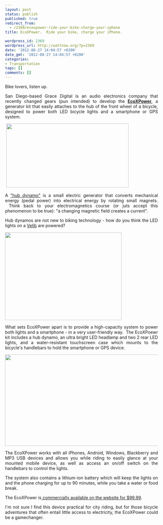 ```yaml
---
layout: post
status: publish
published: true
redirect_from:
  - /2369/ecoxpower-ride-your-bike-charge-your-iphone
title: EcoXPower.  Ride your bike, charge your iPhone.

wordpress_id: 2369
wordpress_url: http://wattnow.org/?p=2369
date: '2012-08-27 14:04:57 +0200'
date_gmt: '2012-08-27 14:04:57 +0200'
categories:
- Transportation
tags: []
comments: []
---
```

<p style="text-align: justify;">Bike lovers, listen up.</p>
<p style="text-align: justify;">San Diego-based Grace Digital is an audio electronics company that recently changed gears (pun intended) to develop the <strong><a href="http://www.ecoxgear.com/ecoxpower/">EcoXPower</a></strong>, a generator kit that easily attaches to the hub of the front wheel of a bicycle, designed to power both LED bicycle lights and a smartphone or GPS system.</p>
<p style="text-align: justify;">&nbsp;<a href="http://www.ecoxgear.com/ecoxpower/"><img class="alignnone  wp-image-2370" title="ECOXPOWER-InUse" src="{{ 'assets/from-wordpress/uploads/2012/08/ECOXPOWER-InUse.jpg' | relative_url }}" alt="" width="403" height="210" /></a></p>
<p style="text-align: justify;">A&nbsp;<a href="http://en.wikipedia.org/wiki/Hub_dynamo">"hub dynamo"</a>&nbsp;is a&nbsp;small electric generator that converts mechanical energy (pedal power) into electrical energy by rotating small magnets. &nbsp;Think back to your electromagnetics course (or juts accept this phenomenon to be true): "a changing magnetic field creates a current".</p>
<p style="text-align: justify;">Hub dynamos are not new to biking technology - how do you think the LED lights on a <a href="http://en.velib.paris.fr/">Velib</a> are powered?</p>
<p style="text-align: justify;"><a href="http://greencomotion.blogspot.fr/2012/05/cycling-pictures-from-afar-part-quatre.html"><img class="alignnone  wp-image-2371" title="ecoxpower_velib" src="{{ 'assets/from-wordpress/uploads/2012/08/ecoxpower_velib.jpg' | relative_url }}" alt="" width="384" height="288" /></a></p>
<p style="text-align: justify;">What sets EcoXPower apart is to provide a high-capacity system to power both lights and a smartphone - in a very user-friendly way. &nbsp;The EcoXPoewr kit includes a hub dynamo, an ultra bright LED headlamp and two 2 rear LED lights, and a water-resistant touchscreen case which mounts to the bicycle's handlebars to hold the smartphone or GPS device.</p>
<p style="text-align: justify;"><a href="http://www.ecoxgear.com/ecoxpower/"><img class="alignnone  wp-image-2372" title="ECOXPOWER-function" src="{{ 'assets/from-wordpress/uploads/2012/08/ECOXPOWER-function.jpg' | relative_url }}" alt="" width="576" height="300" /></a></p>
<p style="text-align: justify;">The EcoXPower works with all iPhones, Android, Windows, Blackberry and MP3 USB devices and allows you while riding to easily glance at your mounted mobile device, as well as access an on/off switch on the handlebars to control the lights.</p>
<p style="text-align: justify;">The system also contains a lithium-ion battery which will keep the lights on and the phone charging for up to 90 minutes, while you take a water or food break.</p>
<p style="text-align: justify;">The EcoXPower is<a href="http://store.ecoxgear.com/products/ecoxpower"> commercially available on the website for $99.99</a>.</p>
<p style="text-align: justify;">I'm not sure I find this device practical for city riding, but for those bicycle adventures that often entail little access to electricity, the EcoXPower could be a gamechanger.</p>

